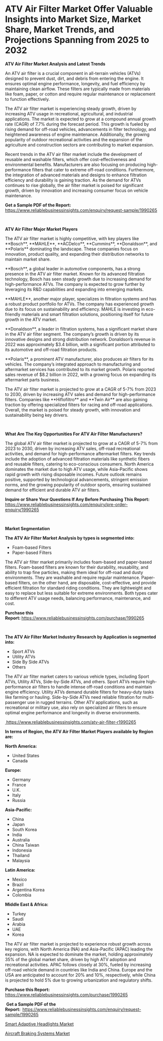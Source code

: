 <p><h1>ATV Air Filter Market Offer Valuable Insights into Market Size, Market Share, Market Trends, and Projections Spanning from 2025 to 2032</h1></p><p><strong>ATV Air Filter Market Analysis and Latest Trends</strong></p>
<p><p>An ATV air filter is a crucial component in all-terrain vehicles (ATVs) designed to prevent dust, dirt, and debris from entering the engine. It ensures optimal engine performance, longevity, and fuel efficiency by maintaining clean airflow. These filters are typically made from materials like foam, paper, or cotton and require regular maintenance or replacement to function effectively.</p><p>The ATV air filter market is experiencing steady growth, driven by increasing ATV usage in recreational, agricultural, and industrial applications. The market is expected to grow at a compound annual growth rate (CAGR) of 7.7% during the forecast period. This growth is fueled by rising demand for off-road vehicles, advancements in filter technology, and heightened awareness of engine maintenance. Additionally, the growing popularity of outdoor recreational activities and the expansion of the agriculture and construction sectors are contributing to market expansion.</p><p>Recent trends in the ATV air filter market include the development of reusable and washable filters, which offer cost-effectiveness and environmental benefits. Manufacturers are also focusing on producing high-performance filters that cater to extreme off-road conditions. Furthermore, the integration of advanced materials and designs to enhance filtration efficiency and durability is gaining traction. As the demand for ATVs continues to rise globally, the air filter market is poised for significant growth, driven by innovation and increasing consumer focus on vehicle maintenance.</p></p>
<p><strong>Get a Sample PDF of the Report:&nbsp;</strong> <a href="https://www.reliablebusinessinsights.com/enquiry/request-sample/1990265?utm_campaign=1121&utm_medium=2&utm_source=Github&utm_content=ia&utm_term=22012025&utm_id=atv-air-filter">https://www.reliablebusinessinsights.com/enquiry/request-sample/1990265</a></p>
<p>&nbsp;</p>
<p><strong>ATV Air Filter Major Market Players</strong></p>
<p><p>The ATV air filter market is highly competitive, with key players like **Bosch**, **MAHLE**, **ACDelco**, **Cummins**, **Donaldson**, and **Polaris** dominating the landscape. These companies focus on innovation, product quality, and expanding their distribution networks to maintain market share.</p><p>**Bosch**, a global leader in automotive components, has a strong presence in the ATV air filter market. Known for its advanced filtration technology, Bosch has seen steady growth due to increasing demand for high-performance ATVs. The company is expected to grow further by leveraging its R&D capabilities and expanding into emerging markets.</p><p>**MAHLE**, another major player, specializes in filtration systems and has a robust product portfolio for ATVs. The company has experienced growth due to its focus on sustainability and efficiency. MAHLE is investing in eco-friendly materials and smart filtration solutions, positioning itself for future growth in the ATV market.</p><p>**Donaldson**, a leader in filtration systems, has a significant market share in the ATV air filter segment. The company’s growth is driven by its innovative designs and strong distribution network. Donaldson’s revenue in 2022 was approximately $3.4 billion, with a significant portion attributed to its automotive and off-road filtration products.</p><p>**Polaris**, a prominent ATV manufacturer, also produces air filters for its vehicles. The company’s integrated approach to manufacturing and aftermarket services has contributed to its market growth. Polaris reported sales revenue of $8.2 billion in 2022, with a growing focus on expanding its aftermarket parts business.</p><p>The ATV air filter market is projected to grow at a CAGR of 5-7% from 2023 to 2030, driven by increasing ATV sales and demand for high-performance filters. Companies like **Hiflofiltro** and **Twin Air** are also gaining traction by offering specialized filters for racing and off-road applications. Overall, the market is poised for steady growth, with innovation and sustainability being key drivers.</p></p>
<p>&nbsp;</p>
<p><strong>What Are The Key Opportunities For ATV Air Filter Manufacturers?</strong></p>
<p><p>The global ATV air filter market is projected to grow at a CAGR of 5-7% from 2023 to 2030, driven by increasing ATV sales, off-road recreational activities, and demand for high-performance aftermarket filters. Key trends include the adoption of advanced filtration materials like synthetic fibers and reusable filters, catering to eco-conscious consumers. North America dominates the market due to high ATV usage, while Asia-Pacific shows rapid growth with rising disposable incomes. Future outlook remains positive, supported by technological advancements, stringent emission norms, and the growing popularity of outdoor sports, ensuring sustained demand for efficient and durable ATV air filters.</p></p>
<p><strong>Inquire or Share Your Questions If Any Before Purchasing This Report:</strong> <a href="https://www.reliablebusinessinsights.com/enquiry/pre-order-enquiry/1990265?utm_campaign=1121&utm_medium=2&utm_source=Github&utm_content=ia&utm_term=22012025&utm_id=atv-air-filter">https://www.reliablebusinessinsights.com/enquiry/pre-order-enquiry/1990265</a></p>
<p>&nbsp;</p>
<p><strong>Market Segmentation</strong></p>
<p><strong>The ATV Air Filter Market Analysis by types is segmented into:</strong></p>
<p><ul><li>Foam-based Filters</li><li>Paper-based Filters</li></ul></p>
<p><p>The ATV air filter market primarily includes foam-based and paper-based filters. Foam-based filters are known for their durability, reusability, and ability to trap fine particles, making them ideal for off-road and dusty environments. They are washable and require regular maintenance. Paper-based filters, on the other hand, are disposable, cost-effective, and provide efficient filtration for standard riding conditions. They are lightweight and easy to replace but less suitable for extreme environments. Both types cater to different ATV usage needs, balancing performance, maintenance, and cost.</p></p>
<p><strong>Purchase this Report:&nbsp;</strong><a href="https://www.reliablebusinessinsights.com/purchase/1990265?utm_campaign=1121&utm_medium=2&utm_source=Github&utm_content=ia&utm_term=22012025&utm_id=atv-air-filter">https://www.reliablebusinessinsights.com/purchase/1990265</a></p>
<p>&nbsp;</p>
<p><strong>The ATV Air Filter Market Industry Research by Application is segmented into:</strong></p>
<p><ul><li>Sport ATVs</li><li>Utility ATVs</li><li>Side By Side ATVs</li><li>Others</li></ul></p>
<p><p>The ATV air filter market caters to various vehicle types, including Sport ATVs, Utility ATVs, Side-by-Side ATVs, and others. Sport ATVs require high-performance air filters to handle intense off-road conditions and maintain engine efficiency. Utility ATVs demand durable filters for heavy-duty tasks like farming or hauling. Side-by-Side ATVs need reliable filtration for multi-passenger use in rugged terrains. Other ATV applications, such as recreational or military use, also rely on specialized air filters to ensure optimal engine performance and longevity in diverse environments.</p></p>
<p><a href="https://www.reliablebusinessinsights.com/atv-air-filter-r1990265?utm_campaign=1121&utm_medium=2&utm_source=Github&utm_content=ia&utm_term=22012025&utm_id=atv-air-filter">&nbsp;https://www.reliablebusinessinsights.com/atv-air-filter-r1990265</a></p>
<p><strong>In terms of Region, the ATV Air Filter Market Players available by Region are:</strong></p>
<p>
    <p> <strong> North America: </strong>
        <ul>
            <li>United States</li>
            <li>Canada</li>
        </ul>
        </p> 
    <p> <strong> Europe: </strong>
        <ul>
            <li>Germany</li>
            <li>France</li>
            <li>U.K.</li>
            <li>Italy</li>
            <li>Russia</li>
        </ul>
        </p> 
    <p> <strong> Asia-Pacific: </strong>
        <ul>
            <li>China</li>
            <li>Japan</li>
            <li>South Korea</li>
            <li>India</li>
            <li>Australia</li>
            <li>China Taiwan</li>
            <li>Indonesia</li>
            <li>Thailand</li>
            <li>Malaysia</li>
        </ul>
        </p> 
    <p> <strong> Latin America: </strong>
        <ul>
            <li>Mexico</li>
            <li>Brazil</li>
            <li>Argentina Korea</li>
            <li>Colombia</li>
        </ul>
        </p> 
    <p> <strong> Middle East & Africa: </strong>
        <ul>
            <li>Turkey</li>
            <li>Saudi</li>
            <li>Arabia</li>
            <li>UAE</li>
            <li>Korea</li>
        </ul>
    </p>
    </p>
<p><p>The ATV air filter market is projected to experience robust growth across key regions, with North America (NA) and Asia-Pacific (APAC) leading the expansion. NA is expected to dominate the market, holding approximately 35% of the global market share, driven by high ATV adoption and recreational activities. APAC follows closely at 30%, fueled by increasing off-road vehicle demand in countries like India and China. Europe and the USA are anticipated to account for 20% and 10%, respectively, while China is projected to hold 5% due to growing urbanization and regulatory shifts.</p></p>
<p><strong>Purchase this Report: </strong><a href="https://www.reliablebusinessinsights.com/purchase/1990265?utm_campaign=1121&utm_medium=2&utm_source=Github&utm_content=ia&utm_term=22012025&utm_id=atv-air-filter">https://www.reliablebusinessinsights.com/purchase/1990265</a></p>
<p>&nbsp;<strong>Get a Sample PDF of the Report:&nbsp;&nbsp;</strong><a href="https://www.reliablebusinessinsights.com/enquiry/request-sample/1990265?utm_campaign=1121&utm_medium=2&utm_source=Github&utm_content=ia&utm_term=22012025&utm_id=atv-air-filter">https://www.reliablebusinessinsights.com/enquiry/request-sample/1990265</a></p>
<p><strong></strong></p>
<p><p><a href="https://github.com/jaquelynhasenaue8/Market-Research-Report-List-1/blob/main/smart-adaptive-headlights-market.md?utm_campaign=1121&utm_medium=2&utm_source=Github&utm_content=ia&utm_term=22012025&utm_id=atv-air-filter">Smart Adaptive Headlights Market</a></p><p><a href="https://github.com/texterfredia780/Market-Research-Report-List-1/blob/main/aircraft-braking-systems-market.md?utm_campaign=1121&utm_medium=2&utm_source=Github&utm_content=ia&utm_term=22012025&utm_id=atv-air-filter">Aircraft Braking Systems Market</a></p></p>